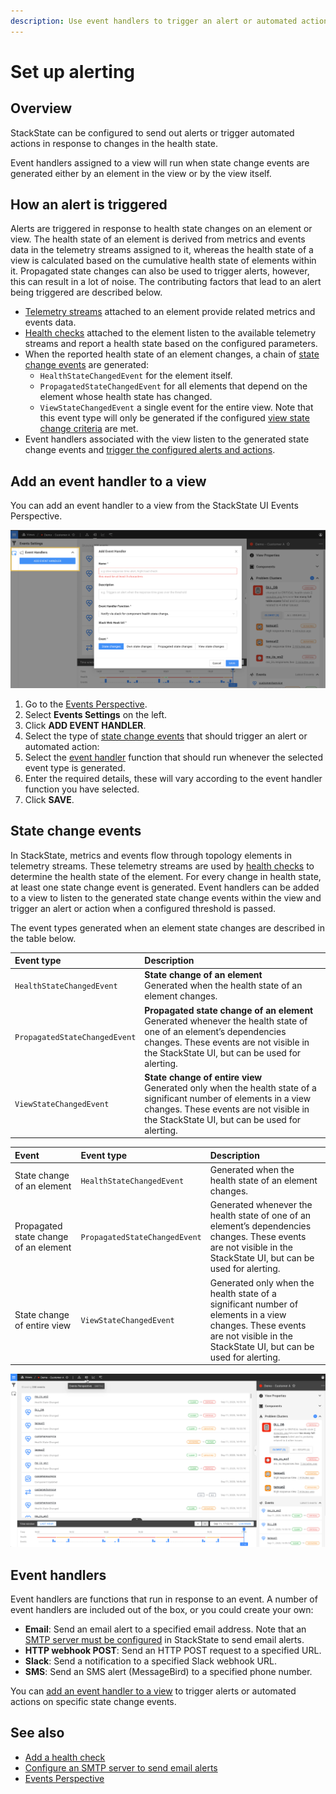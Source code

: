 ```yaml
---
description: Use event handlers to trigger an alert or automated action on component or view state changes.
---
```


# Set up alerting

## Overview

StackState can be configured to send out alerts or trigger automated actions in response to changes in the health state. 

Event handlers assigned to a view will run when state change events are generated either by an element in the view or by the view itself. 

## How an alert is triggered

Alerts are triggered in response to health state changes on an element or view. The health state of an element is derived from metrics and events data in the telemetry streams assigned to it, whereas the health state of a view is calculated based on the cumulative health state of elements within it. Propagated state changes can also be used to trigger alerts, however, this can result in a lot of noise. 
The contributing factors that lead to an alert being triggered are described below.

- [Telemetry streams](/use/health-state-and-alerts/add-telemetry-to-component.md) attached to an element provide related metrics and events data.
- [Health checks](/use/health-state-and-alerts/add-a-health-check.md) attached to the element listen to the available telemetry streams and report a health state based on the configured parameters.
- When the reported health state of an element changes, a chain of [state change events](#state-change-events) are generated:
    - `HealthStateChangedEvent` for the element itself.
    - `PropagatedStateChangedEvent` for all elements that depend on the element whose health state has changed.
    - `ViewStateChangedEvent` a single event for the entire view. Note that this event type will only be generated if the configured [view state change criteria](/use/health-state-and-alerts/configure-view-health.md) are met.
- Event handlers associated with the view listen to the generated state change events and [trigger the configured alerts and actions](#add-an-event-handler-to-a-view).

## Add an event handler to a view

You can add an event handler to a view from the StackState UI Events Perspective.

![Add an event handler](/.gitbook/assets/event_handlers_tab.png)

1. Go to the [Events Perspective](/use/views/events_perspective.md).
2. Select **Events Settings** on the left.
3. Click **ADD EVENT HANDLER**.
4. Select the type of [state change events](#state-change-events) that should trigger an alert or automated action:
5. Select the [event handler](#event-handlers) function that should run whenever the selected event type is generated.
6. Enter the required details, these will vary according to the event handler function you have selected.
7. Click **SAVE**.

## State change events

In StackState, metrics and events flow through topology elements in telemetry streams. These telemetry streams are used by [health checks](/use/health-state-and-alerts/add-a-health-check.md) to determine the health state of the element. For every change in health state, at least one state change event is generated. Event handlers can be added to a view to listen to the generated state change events within the view and trigger an alert or action when a configured threshold is passed.

The event types generated when an element state changes are described in the table below.

| Event type | Description |
|:---|:---|
| `HealthStateChangedEvent` | **State change of an element**<br />Generated when the health state of an element changes. |
| `PropagatedStateChangedEvent` | **Propagated state change of an element**<br />Generated whenever the health state of one of an element’s dependencies changes. These events are not visible in the StackState UI, but can be used for alerting. |
| `ViewStateChangedEvent` | **State change of entire view**<br />Generated only when the health state of a significant number of elements in a view changes. These events are not visible in the StackState UI, but can be used for alerting. |


| Event | Event type | Description |
|:---|:---|:---|
| State change of an element | `HealthStateChangedEvent` | Generated when the health state of an element changes. |
| Propagated state change of an element | `PropagatedStateChangedEvent` | Generated whenever the health state of one of an element’s dependencies changes. These events are not visible in the StackState UI, but can be used for alerting. |
| State change of entire view | `ViewStateChangedEvent` | Generated only when the health state of a significant number of elements in a view changes. These events are not visible in the StackState UI, but can be used for alerting. |

![Health state change events in the Events Perspective](/.gitbook/assets/event-perspective.png)

## Event handlers 

Event handlers are functions that run in response to an event. A number of event handlers are included out of the box, or you could create your own:

- **Email**: Send an email alert to a specified email address. Note that an [SMTP server must be configured](/configure/topology/configure-email-alerts.md) in StackState to send email alerts.
- **HTTP webhook POST**: Send an HTTP POST request to a specified URL.
- **Slack**: Send a notification to a specified Slack webhook URL.
- **SMS**: Send an SMS alert (MessageBird) to a specified phone number.

You can [add an event handler to a view](#add-an-event-handler-to-a-view) to trigger alerts or automated actions on specific state change events.

## See also

- [Add a health check](/use/health-state-and-alerts/add-a-health-check.md)
- [Configure an SMTP server to send email alerts](/configure/topology/configure-email-alerts.md)
- [Events Perspective](/use/views/events_perspective.md)


